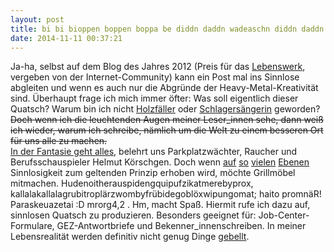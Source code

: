 ```yaml
---
layout: post
title: bi bi bioppen boppen boppa be diddn daddn wadeaschn diddn daddn sch en du
date: 2014-11-11 00:37:21
---
```


Ja-ha, selbst auf dem Blog des Jahres 2012 (Preis für das [Lebenswerk](https://grillmoebel.github.io/), vergeben von der Internet-Community) kann ein Post mal ins Sinnlose abgleiten und wenn es auch nur die Abgründe der Heavy-Metal-Kreativität sind. Überhaupt frage ich mich immer öfter: Was soll eigentlich dieser Quatsch? Warum bin ich nicht [Holzfäller](http://upload.wikimedia.org/wikipedia/commons/2/23/Todd_Michael_Hall_%E2%80%93_Headbangers_Open_Air_2014_08.jpg) oder [Schlagersängerin](http://www.youtube.com/watch?v=D0HlvAuwzmE) geworden?<br> <del>Doch wenn ich die leuchtenden Augen meiner Leser\_innen sehe, dann weiß ich wieder, warum ich schreibe, nämlich um die Welt zu einem besseren Ort für uns alle zu machen.</del><br>
[In der Fantasie geht alles](http://www.youtube.com/watch?v=yLZKIghVLvU), belehrt uns Parkplatzwächter, Raucher und Berufsschauspieler Helmut Körschgen. Doch wenn [auf](http://www.youtube.com/watch?v=bW65DaH_zbw) [so](http://de.wikipedia.org/wiki/Berliner_Stadtschloss#Gesamtfinanzierung) [vielen](http://de.wikipedia.org/wiki/Notre-Dame-de-la-Paix_de_Yamoussoukro) [Ebenen](http://www.youtube.com/watch?v=DWFhkK5yylA) Sinnlosigkeit zum geltenden Prinzip erhoben wird, möchte Grillmöbel mitmachen. Hudenoitherauspidengquipufzikatmerebyprox, kallalakallalagrubitroplärzwombyfrübidegoblöxwipungomat; haito promnäR! Paraskeuazetai :D mrorg4,2 . Hm, macht Spaß. Hiermit rufe ich dazu auf, sinnlosen Quatsch zu produzieren. Besonders geeignet für: Job-Center-Formulare, GEZ-Antwortbriefe und Bekenner\_innenschreiben. In meiner Lebensrealität werden definitiv nicht genug Dinge [gebellt](http://www.youtube.com/watch?v=0UfuMzDnotQ).
